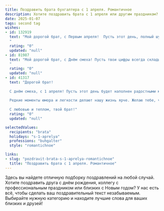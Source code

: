 ```yaml
---
title: Поздравить брата бухгалтера с 1 апреля. Романтичное
description: Хотите поздравить брата с 1 апреля или другим праздником? Наш ИИ создаст незабываемое поздравление, а вы обязательно выделитесь среди других.  
date: 2025-01-07
tags: second tag
wishes:
- id: 132919
  text: "Мой дорогой брат, с Первым апреля!  Пусть этот день, полный шуток и улыбок, станет началом весны не только в календаре, но и в твоей душе.  Ты – мой верный, надежный, и такой…  точный, как безупречный баланс, который ты с такой любовью составляешь каждый день.  Пусть твоя жизнь будет такой же гармоничной и прекрасной, как твоё умение управлять финансами.  Я бесконечно тебя люблю и ценю. С праздником!
  "
  rating: "0"
  updated: "null"
- id: 81987
  text: "Мой дорогой брат, с Днём смеха! Пусть твои цифры всегда складываются в счастливую сумму, а дебетовые балансы радуют своей стабильностью.  Ты - настоящий мастер своего дела, твоё умение находить гармонию в мире цифр восхищает.  С праздником тебя, желаю тебе бесконечной радости и теплоты!
  "
  rating: "0"
  updated: "null"
- id: 41317
  text: "Дорогой брат!
  
  С днём смеха, с 1 апреля! Пусть этот день будет наполнен радостными моментами и улыбками. Как бухгалтера, ты умеешь считать не только цифры, но и счастье, и сегодня желаю тебе находить его во всем. Пусть каждая шутка согревает твою душу, а каждая улыбка приносит вдохновение.
  
  Редкие моменты юмора и легкости делают нашу жизнь ярче. Желаю тебе, чтобы каждый день был таким же светлым и радостным, как улыбка доброй шутки. Будь смелым в своих мечтах, ведь именно они делают нашу жизнь настоящей.
  
  С любовью и теплом, твой брат!"
  rating: "0"
  updated: "null"

selectedValues:
  recipients: "brata"
  holidays: "s-1-aprelya"
  professions: "buhgalter"
  style: "romantichnoe"

links:
- slug: "pozdravit-brata-s-1-aprelya-romantichnoe"
  title: "Поздравить брата с 1 апреля. Романтичное"
---
```


Здесь вы найдете отличную подборку поздравлений на любой случай.
Хотите поздравить друга с днём рождения, коллегу с профессиональным праздником или близких с Новым годом? У нас есть всё, чтобы сделать ваш поздравительный текст незабываемым. Выбирайте нужную категорию и находите лучшие слова для ваших близких и друзей!
